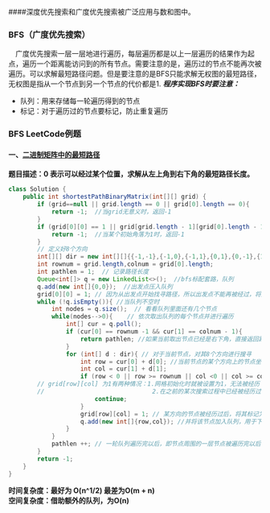 ####深度优先搜索和广度优先搜索被广泛应用与数和图中。
### BFS（广度优先搜索）
&emsp;广度优先搜索一层一层地进行遍历，每层遍历都是以上一层遍历的结果作为起点，遍历一个距离能访问到的所有节点。需要注意的是，遍历过的节点不能再次被遍历。可以求解最短路径问题。但是要注意的是BFS只能求解无权图的最短路径，无权图是指从一个节点到另一个节点的代价都是1.
***程序实现BFS时要注意：***
* 队列：用来存储每一轮遍历得到的节点
* 标记：对于遍历过的节点要标记，防止重复遍历
### BFS LeetCode例题
#### 一、[二进制矩阵中的最短路径](https://leetcode-cn.com/problems/shortest-path-in-binary-matrix/)
**题目描述：0 表示可以经过某个位置，求解从左上角到右下角的最短路径长度。**
```java
class Solution {
    public int shortestPathBinaryMatrix(int[][] grid) {
        if (grid==null || grid.length == 0 || grid[0].length == 0){ 
            return -1;  //当grid无意义时，返回-1
        }
        if (grid[0][0] == 1 || grid[grid.length - 1][grid[0].length - 1] == 1){
            return -1;  //当某个初始角落为1时，返回-1
        }
        // 定义好8个方向
        int[][] dir = new int[][]{{-1,-1},{-1,0},{-1,1},{0,1},{0,-1},{1,1},{1,-1},{1,0}};
        int rownum = grid.length,colnum = grid[0].length;
        int pathlen = 1;  // 记录路径长度
        Queue<int[]> q = new LinkedList<>();  //bfs标配套路，队列
        q.add(new int[]{0,0});  //出发点压入队列
        grid[0][0] = 1; // 因为从出发点开始找寻路径，所以出发点不能再被经过，将其设为1
        while (!q.isEmpty()){ //当队列不空时
            int nodes = q.size();  // 看看队列里面还有几个节点
            while(nodes-->0){    // 依次取出队列的每个节点并进行遍历
                int[] cur = q.poll();  
                if (cur[0] == rownum -1 && cur[1] == colnum - 1){
                    return pathlen; //如果当前取出节点已经是右下角，直接返回路径长度,否则,继续搜索
                }                   
                for (int[] d : dir){ // 对于当前节点，对其8个方向进行搜寻
                    int row = cur[0] + d[0]; //当前节点的某个方向上的节点坐标
                    int col = cur[1] + d[1];
                    if (row < 0 || row >= rownum || col <0 || col >= colnum || grid[row][col]==1){ // 如果搜寻范围越界或者被堵住或者被已经被经历过，则跳过该方向，对下一个方向进行搜索
        // grid[row][col] 为1有两种情况：1.网格初始化时就被设置为1，无法被经历 
        //                              2.在之前的某次搜索过程中已经被经历过，则不用再次经历它
                        continue;
                    }
                    grid[row][col] = 1; // 某方向的节点被经历过后，将其标记为1，以后不再经过它
                    q.add(new int[]{row,col}); //并将该节点加入队列，用于下一层的节点的搜索
                }
            }
            pathlen ++; // 一轮队列遍历完以后，即节点周围的一层节点被遍历完以后，路径长度+1
        }
        return -1;
    }
}
```
**时间复杂度：最好为 O(n^1/2) 最差为O(m + n)**  
**空间复杂度：借助额外的队列，为O(n)**